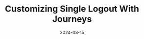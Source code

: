 ---
date: '2024-03-15'
draft: false
title: 'Customizing Single Logout With Journeys'
description: 'A 4-part series on how to Customize Single Logout using PingOne AIC Journeys'
summary: Learn how to use PingOne Advanced Identity Cloud to create Single Logout experiences for systems that don't support it out-of-the-box
categories: ["Ping Identity"]
tags: ["PingOne Advanced Identity Cloud"]
types: ["How-To"]
cover:
  image:
  alt:
  caption:
  relative: false
---
